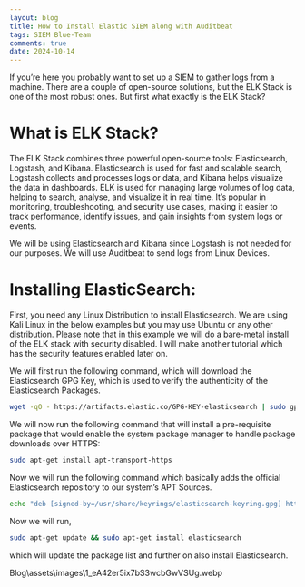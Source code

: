 ```yaml
---
layout: blog
title: How to Install Elastic SIEM along with Auditbeat
tags: SIEM Blue-Team
comments: true
date: 2024-10-14
---
```

If you’re here you probably want to set up a SIEM to gather logs from a machine. There are a couple of open-source solutions, but the ELK Stack is one of the most robust ones. But first what exactly is the ELK Stack? 

# What is ELK Stack?

The ELK Stack combines three powerful open-source tools: Elasticsearch, Logstash, and Kibana. Elasticsearch is used for fast and scalable search, Logstash collects and processes logs or data, and Kibana helps visualize the data in dashboards. ELK is used for managing large volumes of log data, helping to search, analyse, and visualize it in real time. It’s popular in monitoring, troubleshooting, and security use cases, making it easier to track performance, identify issues, and gain insights from system logs or events.

We will be using Elasticsearch and Kibana since Logstash is not needed for our purposes. We will use Auditbeat to send logs from Linux Devices. 

# Installing ElasticSearch:

First, you need any Linux Distribution to install Elasticsearch. We are using Kali Linux in the below examples but you may use Ubuntu or any other distribution.
Please note that in this example we will do a bare-metal install of the ELK stack with security disabled. I will make another tutorial which has the security features enabled later on.

We will first run the following command, which will download the Elasticsearch GPG Key, which is used to verify the authenticity of the Elasticsearch Packages. 

```bash
wget -qO - https://artifacts.elastic.co/GPG-KEY-elasticsearch | sudo gpg --dearmor -o /usr/share/keyrings/elasticsearch-keyring.gpg
```  

We will now run the following command that will install a pre-requisite package that would enable the system package manager to handle package downloads over HTTPS: 

```bash
sudo apt-get install apt-transport-https
```

Now we will run the following command which basically adds the official Elasticsearch repository to our system’s APT Sources. 

```bash
echo "deb [signed-by=/usr/share/keyrings/elasticsearch-keyring.gpg] https://artifacts.elastic.co/packages/8.x/apt stable main" | sudo tee /etc/apt/sources.list.d/elastic-8.x.list 
``` 

Now we will run,

```bash
sudo apt-get update && sudo apt-get install elasticsearch
```

which will update the package list and further on also install Elasticsearch.  

Blog\assets\images\1_eA42er5ix7bS3wcbGwVSUg.webp